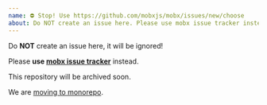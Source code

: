 ```yaml
---
name: ⛔ Stop! Use https://github.com/mobxjs/mobx/issues/new/choose
about: Do NOT create an issue here. Please use mobx issue tracker instead. This repository will be archived soon.
---
```


Do **NOT** create an issue here, it will be ignored!

Please **use [mobx issue tracker](https://github.com/mobxjs/mobx/issues)** instead.

This repository will be archived soon.

We are [moving to monorepo](https://github.com/mobxjs/mobx/issues/2530).

